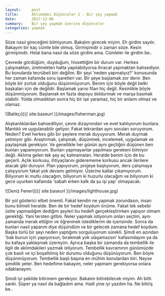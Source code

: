 ```yaml
---
layout:     post
title:      Aklımdaki Düşünceler 2 - Bir şey yapmak
date:       2017-12-06
summary:    Bir şey yapmak üzerine düşünceler
categories: yapmak
---
```


Söze nasıl gireceğimi bilmiyorum. Bakalım girecek miyim. Eh girdim sayılır. Bakayım bir kaç cümle bile olmuş. Girmişimdir o zaman söze. Kesin girmişimdir. Helal bana nasıl da söze girdim ama. Cümleler ile girdim be..

Çevrede gördüğüm, duyduğum, hissettiğim bir durum var. Herkes çalışmaktan, üretmekten hatta yapılabiliyorsa ihracat yapmaktan bahsediyor. Bu konularda tecrübeli biri değilim. Bir şeyi 'neden yapmalıyız?' konusunda her zaman kafamda soru işaretleri var. Bir şeye başlamak zor denir. Ben böyle bir zorluk olduğunu düşünmüyorum. Benim için böyle değil belki başkaları için de değildir. Başlamak yarısı filan hiç değil. Kesinlikle böyle düşünmüyorum. Başlamak en fazla depoyu doldurmak ve marşa basmak olabilir. Yolda olmadıktan sonra hiç bir işe yaramaz, hiç bir anlamı olmaz ve olamaz.

![Balıkçı]({{ site.baseurl }}/images/fisherman.jpg)

Alışkanlıklardan bahsediliyor, çevre dizaynından ve evet katılıyorum bunlara. Mantıklı ve uygulanabilir geliyor. Fakat tekrardan aynı soruları soruyorum. Neden? Evet herkes gibi bir şeylere merak duyuyorum. Merak duymak yetmiyor gibi. Araştırmak, çalışmak, düşünmek, incelemek, uygulamak ve paylaşmak gerekiyor. Ve genellikle her günün aynı geçtiğini düşünen ben bunları yapamıyorum. Bunları yapmayanlar yapılması gerekeni bilmiyor değil. Aklıma gelen tek şey aç kalmamaları. Heralde benim için de bu geçerli. Açlık korkusu, ihtiyaçlarını giderememe korkusu ancak ilerilere atacak gibi duruyor. Plan yapıyorum, projeye başlıyorum, ders çalışmaya çalışıyorum fakat yok devamı gelmiyor. Üzerine katlar çıkamıyorum. Biliyorum ki mutlu olacağım, biliyorum ki huzurlu olacağım ve biliyorum ki gece uyurken kafamda 'sabah erken kalk da şu işi yap' olmayacak.

![Deniz Feneri]({{ site.baseurl }}/images/lighthouse.jpg)

Bir yol gösterici elbet önemli. Fakat kendin ne yapmak zorundasın, insan bunu bilmeli heralde. Ben de bir hedef koydum önüme. Fakat tek sebebi üstte yapmadığım dediğim şeyleri bu hedefi gerçekleştirirken yapıyor olmam gerektiği. Yani tersten gittim. Neler yapmak istiyorum onları seçtim, aynı zamanda merak ettiğim ve öğrenmek istediklerim de içerisinde. Sonra da bunları nasıl yaparım  diye düşündüm ve bir gelecek zamana hedef koydum. Başka türlü bir şeyi neden yaptığımı sorguluyorum sürekli. Şimdi en azından 'bak bunun için yapıyorsun, bırakmak yok ulaşamazsın' kafasındayım ya da bu kafaya yaklaşmak üzereyim. Ayrıca başka bir zamanda da tembellik ile ilgili de aklımdakileri yazmak istiyorum. Tembellik kavramının günümüzde çok basit ve içi boşaltılmış bir durumu olduğunu düşünüyorum. Ben böyle düşünmüyorum. Tembellik başlı başına en mühim konulardan biri. Neyse şimdilik yeter. Ben hedefime bakayım, neler yapmam gerekiyorsa onlara odaklanayım.

Şimdi iyi şekilde bitirmem gerekiyor. Bakalım bitirebilecek miyim. Ah bitti sanki. Süper ya nasıl da bağladım ama. Hadi yine iyi yazdım ha. Ne bitiriş be..